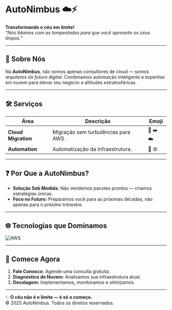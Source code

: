 # AutoNimbus ☁️⚡

**Transformando o céu em limite!**  
*"Nós lidamos com as tempestades para que você aproveite os céus limpos."*

---

## 🌟 **Sobre Nós**  
Na **AutoNimbus**, não somos apenas consultores de cloud — somos *arquitetos do futuro digital*. Combinamos automação inteligente e expertise em nuvem para elevar seu negócio a altitudes estratosféricas.  

---

## 🛠 **Serviços**  

| Área                  | Descrição                                                                 | Emoji               |
|-----------------------|---------------------------------------------------------------------------|---------------------|
| **Cloud Migration**   | Migração sem turbulências para AWS .                                      | 🚀 ➡️ ☁️           |
| **Automation**        | Automatização da Infraestrutura.                                          | 🤖 ⚙️              |

---

## ❓ **Por Que a AutoNimbus?**  

- **Solução Sob Medida:** Não vendemos pacotes prontos — criamos estratégias únicas.  
- **Foco no Futuro:** Preparamos você para as próximas décadas, não apenas para o próximo trimestre.  

---

## 🌐 **Tecnologias que Dominamos**  

![AWS](https://img.shields.io/badge/AWS-%23FF9900.svg?style=for-the-badge&logo=amazon-aws&logoColor=white)

---

## 🚀 **Comece Agora**  

1. **Fale Conosco:** Agende uma consulta gratuita.  
2. **Diagnóstico de Nuvem:** Analisamos sua infraestrutura atual.  
3. **Decolagem:** Implementamos, monitoramos e otimizamos.  

---

✨ **O céu não é o limite — é só o começo.**  
© 2025 AutoNimbus. Todos os direitos reservados.  